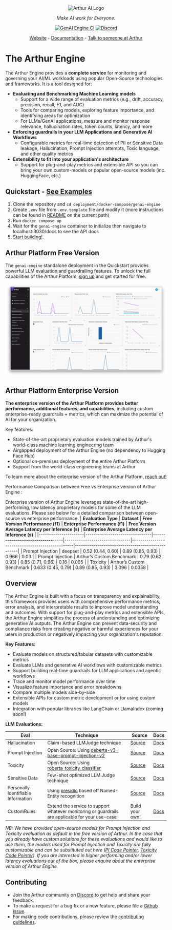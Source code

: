 <div align="center">

<img src="https://cdn.prod.website-files.com/5a749d2c4f343700013366d4/67eab9e594ec4accb58badeb_arthur-logo-symbol.svg" alt="Arthur AI Logo" width="150"/>

<i>Make AI work for Everyone.</i>

[![GenAI Engine CI](https://github.com/arthur-ai/arthur-engine/actions/workflows/arthur-engine-workflow.yml/badge.svg)](actions?query=workflow%3A%22%22GenAI+Engine+Workflow%22%22++)
[![Discord](https://img.shields.io/badge/Discord-Arthur-blue?logo=discord&logoColor=white)](https://discord.gg/tdfUAtaVHz)

[Website](https://arthur.ai) - [Documentation](https://shield.docs.arthur.ai/docs) - [Talk to someone at Arthur](https://www.arthur.ai/arthur-book-a-demo)

</div>

# The Arthur Engine

The Arthur Engine provides a **complete service** for monitoring and governing your AI/ML workloads using popular Open-Source technologies and frameworks. It is a tool designed for:

- **Evaluating and Benchmarking Machine Learning models**
  - Support for a wide range of evaluation metrics (e.g., drift, accuracy, precision, recall, F1, and AUC)
  - Tools for comparing models, exploring feature importance, and identifying areas for optimization
  - For LLMs/GenAI applications, measure and monitor response relevance, hallucination rates, token counts, latency, and more
- **Enforcing guardrails in your LLM Applications and Generative AI Workflows**
  - Configurable metrics for real-time detection of PII or Sensitive Data leakage, Hallucination, Prompt Injection attempts, Toxic language, and other quality metrics
- **Extensibility to fit into your application's architecture**
  - Support for plug-and-play metrics and extensible API so you can bring your own custom-models or popular open-source models (inc. HuggingFace, etc.)

## Quickstart - [See Examples](https://github.com/arthur-ai/engine-examples/)

1. Clone the repository and `cd deployment/docker-compose/genai-engine`
2. Create `.env` file from `.env.template` file and modify it (more instructions can be found in [README](deployment/docker-compose/genai-engine/README.md) on the current path)
3. Run `docker compose up`
4. Wait for the `genai-engine` container to initialize then navigate to localhost:3030/docs to see the API docs
5. [Start building!](genai-engine/README.md#quickstart).

## Arthur Platform Free Version

The `genai-engine` standalone deployment in the Quickstart provides powerful LLM evaluation and guardrailing features. To unlock the full capabilities of the Arthur Platform, [sign up](https://platform.arthur.ai/signup) and get started for free.

![Arthur GenAI Evals](./docs/images/arthur-genai.png)

## Arthur Platform Enterprise Version

**The enterprise version of the Arthur Platform provides better performance, additional features, and capabilities**, including custom enterprise-ready guardrails + metrics, which can maximize the potential of AI for your organization.

Key features:

- State-of-the-art proprietary evaluation models trained by Arthur's world-class machine learning engineering team
- Airgapped deployment of the Arthur Engine (no dependency to Hugging Face Hub)
- Optional on-premises deployment of the entire Arthur Platform
- Support from the world-class engineering teams at Arthur

To learn more about the enterprise version of the Arthur Platform, [reach out!](https://www.arthur.ai/arthur-book-a-demo)

Performance Comparison between Free vs Enterprise version of Arthur Engine :

Enterprise version of Arthur Engine leverages state-of-the-art high-performing, low latency proprietary models for some of the LLM evaluations. Please see below for a detailed comparison between open-source vs enterprise performance.
| **Evaluation Type**  | **Dataset**                     | **Free Version Performance (f1)** | **Enterprise Performance (f1)** | **Free Version Average Latency per Inference (s)** | **Enterprise Average Latency per Inference (s)** |
|----------------------|--------------------------------|----------------------------------|--------------------------------|-------------------------------------------------|--------------------------------------------------|
| Prompt Injection    | deepset                        | 0.52 (0.44, 0.60)               | 0.89 (0.85, 0.93)              | 0.966                                           | 0.03                                             |
| Prompt Injection    | Arthur’s Custom Benchmark      | 0.79 (0.62, 0.93)               | 0.85 (0.71, 0.96)              | 0.16                                            | 0.005                                            |
| Toxicity           | Arthur’s Custom Benchmark      | 0.633 (0.45, 0.79)              | 0.89 (0.85, 0.93)              | 3.096                                           | 0.0358                                           |

## Overview

The Arthur Engine is built with a focus on transparency and explainability, this framework provides users with comprehensive performance metrics, error analysis, and interpretable results to improve model understanding and outcomes.
With support for plug-and-play metrics and extensible APIs, the Arthur Engine simplifies the process of understanding and optimizing generative AI outputs.
The Arthur Engine can prevent data-security and compliance risks from creating negative or harmful experiences for your users in production or negatively impacting your organization's reputation.

**Key Features:**

- Evaluate models on structured/tabular datasets with customizable metrics
- Evaluate LLMs and generative AI workflows with customizable metrics
- Support building real-time guardrails for LLM applications and agentic workflows
- Trace and monitor model performance over time
- Visualize feature importance and error breakdowns
- Compare multiple models side-by-side
- Extensible APIs for custom metric development or for using custom models
- Integration with popular libraries like LangChain or LlamaIndex (coming soon!)

**LLM Evaluations:**

| Eval                                | Technique                                                                                                         | Source                                                                        | Docs                                                        |
| ----------------------------------- | ----------------------------------------------------------------------------------------------------------------- | ----------------------------------------------------------------------------- | ----------------------------------------------------------- |
| Hallucination                       | Claim-based LLMJudge technique                                                                                    | [Source](genai-engine/genai_engine/scorer/checks/hallucination/v2.py)               | [Docs](https://shield.docs.arthur.ai/docs/hallucination)    |
| Prompt Injection                    | Open Source: Using [deberta-v3-base-prompt-injection-v2](https://huggingface.co/protectai/deberta-v3-base-prompt-injection-v2) | [Source](genai-engine/genai_engine/scorer/checks/prompt_injection/classifier.py)    | [Docs](https://shield.docs.arthur.ai/docs/prompt-injection) |
| Toxicity                            | Open Source: Using [roberta_toxicity_classifier](https://huggingface.co/s-nlp/roberta_toxicity_classifier)                     | [Source](genai-engine/genai_engine/scorer/checks/toxicity/toxicity.py)              | [Docs](https://shield.docs.arthur.ai/docs/toxicity)         |
| Sensitive Data                      | Few-shot optimized LLM Judge technique                                                                             | [Source](genai-engine/genai_engine/scorer/checks/sensitive_data/custom_examples.py) | [Docs](https://shield.docs.arthur.ai/docs/sensitive-data)   |
| Personally Identifiable Information | Using [presidio](https://github.com/microsoft/presidio) based off Named-Entity recognition                        | [Source](genai-engine/genai_engine/scorer/checks/pii/classifier.py)                 | [Docs](https://shield.docs.arthur.ai/docs/pii-leakage)      |
| CustomRules                         | Extend the service to support whatever monitoring or guardrails are applicable for your use-case                  | Build your own!                                                               | [Docs](https://shield.docs.arthur.ai/docs/custom-rules)     |

_NB: We have provided open-source models for Prompt Injection and Toxicity evaluation as default in the free version of Arthur. In the case that you already have custom solutions for these evaluations and would like to use them, the models used for Prompt Injection and Toxicity are fully customizable and can be substituted out here ([PI Code Pointer](genai-engine/src/scorer/checks/prompt_injection/classifier.py#L20), [Toxicity Code Pointer](genai-engine/src/scorer/checks/toxicity/toxicity.py#L29)). If you are interested in higher performing and/or lower latency evaluations out of the box, please enquire about the enterprise version of Arthur Engine._

## Contributing

- Join the Arthur community on [Discord](https://discord.gg/tdfUAtaVHz) to get help and share your feedback.
- To make a request for a bug fix or a new feature, please file a [Github issue](https://github.com/arthur-ai/arthur-engine/issues).
- For making code contributions, please review the [contributing guidelines](CONTRIBUTE.md).
